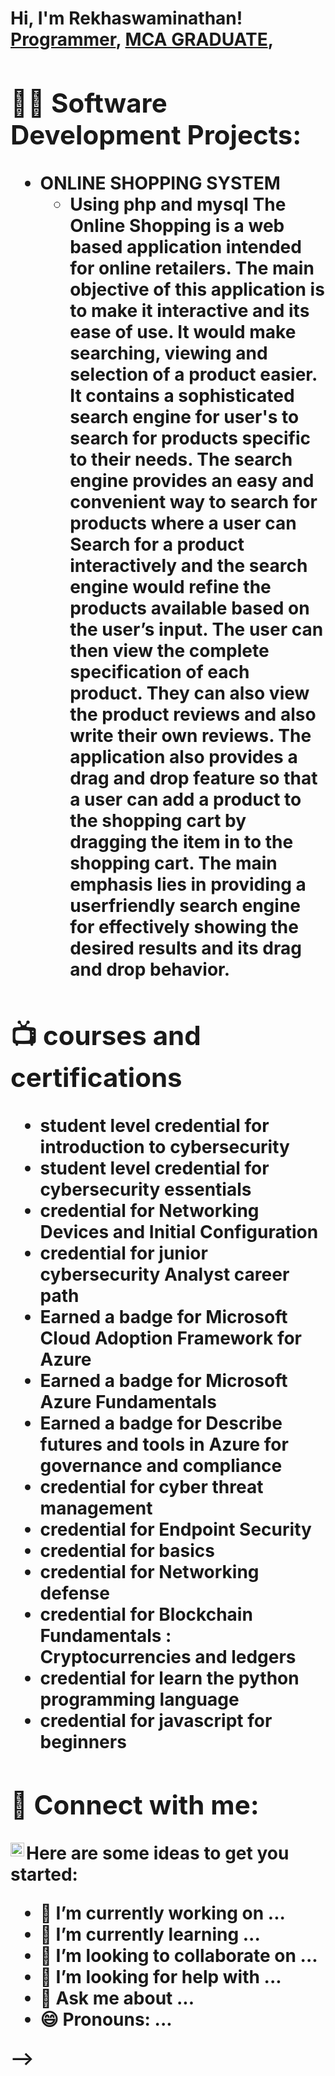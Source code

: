 <h1>Hi, I'm Rekhaswaminathan! <br/><a href="https://github.com/joshmadakor1">Programmer</a>, <a href="https://www.linkedin.com/in/REKHASWAMINATHAN/">MCA GRADUATE</a>, <a/>

<h2>👨‍💻 Software Development Projects:</h2>

- <b>ONLINE SHOPPING SYSTEM </b>
  - <b>Using php and mysql</b>
The Online Shopping is a web based application intended for online retailers. The main
objective of this application is to make it interactive and its ease of use. It would make
searching, viewing and selection of a product easier. It contains a sophisticated search
engine for user's to search for products specific to their needs. The search engine provides
an easy and convenient way to search for products where a user can Search for a product
interactively and the search engine would refine the products available based on the
user’s input. The user can then view the complete specification of each product. They can
also view the product reviews and also write their own reviews. The application also
provides a drag and drop feature so that a user can add a product to the shopping cart by
dragging the item in to the shopping cart. The main emphasis lies in providing a userfriendly
search engine for effectively showing the desired results and its drag and drop
behavior.
<h2>📺 courses and certifications</h2>

 - student level credential for  introduction to cybersecurity
 - student level credential for cybersecurity essentials
 - credential for Networking Devices and Initial Configuration
 - credential for junior cybersecurity Analyst career path
 - Earned a badge for Microsoft Cloud Adoption Framework for Azure
 - Earned a badge for  Microsoft Azure Fundamentals
 - Earned a badge for  Describe  futures and tools in Azure for governance and compliance
 - credential for cyber threat management
 - credential for Endpoint Security
 - credential for basics
 - credential for Networking defense
 - credential for Blockchain Fundamentals : Cryptocurrencies and ledgers
 - credential for learn the python programming language
 - credential for javascript for beginners
   
<h2> 🤳 Connect with me:</h2>


[<img align="left" alt="REKHA SWAMINATHAN | LinkedIn" width="22px" src="https://cdn.jsdelivr.net/npm/simple-icons@v3/icons/linkedin.svg" />][linkedin]

[linkedin]: www.linkedin.com/in/rekhaswaminathan31



Here are some ideas to get you started:

- 🔭 I’m currently working on ...
- 🌱 I’m currently learning ...
- 👯 I’m looking to collaborate on ...
- 🤔 I’m looking for help with ...
- 💬 Ask me about ...
- 😄 Pronouns: ...

-->
